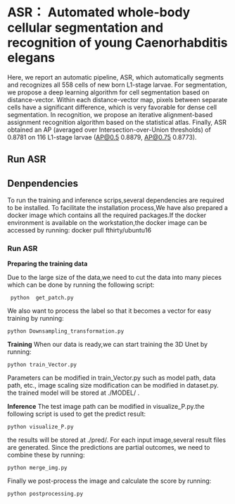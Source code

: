 # ASR： Automated whole-body cellular segmentation and recognition of young Caenorhabditis elegans

Here, we report an automatic pipeline, ASR, which automatically segments and recognizes all 558 cells of new born L1-stage larvae. For segmentation, we propose a deep learning algorithm for cell segmentation based on distance-vector. Within each distance-vector map, pixels between separate cells have a significant difference, which is very favorable for dense cell segmentation. In recognition,  we propose an iterative alignment-based assignment recognition algorithm based on the statistical atlas. Finally, ASR obtained an AP (averaged over Intersection-over-Union thresholds) of 0.8781 on 116 L1-stage larvae (AP@0.5 0.8879, AP@0.75 0.8773).



 ## Run ASR


 ## Denpendencies
To run the training and inference scrips,several dependencies are required to be installed.
To facilitate the installation process,We have also prepared a docker image which contains all the required packages.If the docker environment is available on the workstation,the docker image can be accessed by running:
 docker pull fthirty/ubuntu16

 ### Run ASR
**Preparing the training data**

Due to the large size of the data,we need to cut the data into many pieces which can be done by running the following script: 

     python  get_patch.py

We also want to process the label so that it becomes a vector for easy training by running:

    python Downsampling_transformation.py

**Training**
When our data is ready,we can start training the 3D Unet by running:

    python train_Vector.py
Parameters can be modified in train_Vector.py such as model path, data path, etc., image scaling size modification can be modified in dataset.py.
the trained model will be stored at ./MODEL/ .


**Inference**
The test image path can be modified   in visualize_P.py.the following script is used to get the predict result:

    python visualize_P.py

the results will be stored at ./pred/. For each input image,several result files are generated.
Since the predictions are partial outcomes, we need to combine these by running:

    python merge_img.py
Finally we post-process the image and calculate the score  by running:

    python postprocessing.py





